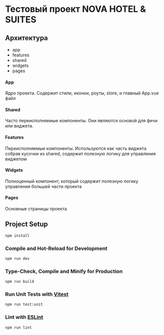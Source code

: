 # Тестовый проект NOVA HOTEL & SUITES

## Архитектура
- app
- features
- shared
- widgets
- pages

#### App
Ядро проекта.
Содержит стили, иконки, роуты, store, и главный App.vue файл

#### Shared
Часто переисполняемые компоненты. Они являются основой для фичи или виджета.

#### Features
Переисполняемые компоненты. Используются как часть виджета собрав кусочки из shared, содержит полезную логику для управления виджетом

#### Widgets
Полноценный компонент, который содержит полезную логику управления большей части проекта

#### Pages
Основные страницы проекта

## Project Setup

```sh
npm install
```

### Compile and Hot-Reload for Development

```sh
npm run dev
```

### Type-Check, Compile and Minify for Production

```sh
npm run build
```

### Run Unit Tests with [Vitest](https://vitest.dev/)

```sh
npm run test:unit
```

### Lint with [ESLint](https://eslint.org/)

```sh
npm run lint
```
